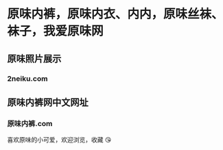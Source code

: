 # 原味内裤，原味内衣、内内，原味丝袜、袜子，我爱原味网

## 原味照片展示

### 2neiku.com

## 原味内裤网中文网址

### 原味内裤.com

喜欢原味的小可爱，欢迎浏览，收藏 😘
